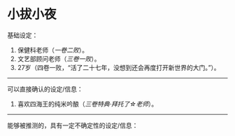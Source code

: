 # 小拔小夜

基础设定：

1. 保健科老师（*一卷二败*）。
2. 文艺部顾问老师（*三卷一败*）。
3. 27岁（四卷一败，“活了二十七年，没想到还会再度打开新世界的大门。”）。

***
可以直接确认的设定/信息：

1. 喜欢四海王的纯米吟酿（*三卷特典·拜托了☆老师*）。

***
能够被推测的，具有一定不确定性的设定/信息：